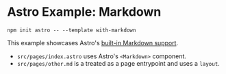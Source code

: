 # Astro Example: Markdown

```
npm init astro -- --template with-markdown
```

This example showcases Astro's [built-in Markdown support](../../docs/markdown.md).

- `src/pages/index.astro` uses Astro's `<Markdown>` component.
- `src/pages/other.md` is a treated as a page entrypoint and uses a `layout`.
